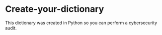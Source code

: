 # Create-your-dictionary
This dictionary was created in Python so you can perform a cybersecurity audit.
